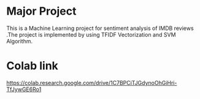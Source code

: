 # Major Project
 This is a Machine Learning project for sentiment analysis of IMDB reviews .The project is implemented by using TFIDF Vectorization and SVM Algorithm.
# Colab link
 https://colab.research.google.com/drive/1C7BPCiTJGdynoOhGiHri-TfJywGE6Ro1
